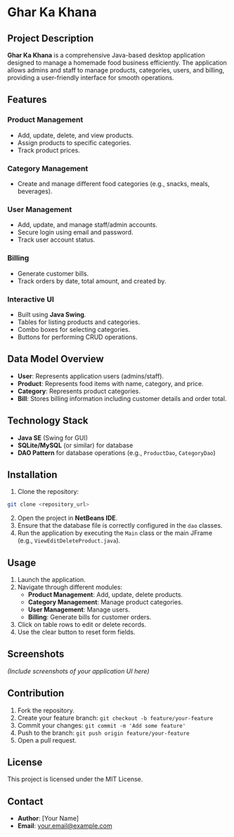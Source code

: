 # Ghar Ka Khana

## Project Description
**Ghar Ka Khana** is a comprehensive Java-based desktop application designed to manage a homemade food business efficiently. The application allows admins and staff to manage products, categories, users, and billing, providing a user-friendly interface for smooth operations.

## Features

### Product Management
- Add, update, delete, and view products.
- Assign products to specific categories.
- Track product prices.

### Category Management
- Create and manage different food categories (e.g., snacks, meals, beverages).

### User Management
- Add, update, and manage staff/admin accounts.
- Secure login using email and password.
- Track user account status.

### Billing
- Generate customer bills.
- Track orders by date, total amount, and created by.

### Interactive UI
- Built using **Java Swing**.
- Tables for listing products and categories.
- Combo boxes for selecting categories.
- Buttons for performing CRUD operations.

## Data Model Overview
- **User**: Represents application users (admins/staff).
- **Product**: Represents food items with name, category, and price.
- **Category**: Represents product categories.
- **Bill**: Stores billing information including customer details and order total.

## Technology Stack
- **Java SE** (Swing for GUI)
- **SQLite/MySQL** (or similar) for database
- **DAO Pattern** for database operations (e.g., `ProductDao`, `CategoryDao`)

## Installation
1. Clone the repository:
```bash
git clone <repository_url>
```
2. Open the project in **NetBeans IDE**.
3. Ensure that the database file is correctly configured in the `dao` classes.
4. Run the application by executing the `Main` class or the main JFrame (e.g., `ViewEditDeleteProduct.java`).

## Usage
1. Launch the application.
2. Navigate through different modules:
   - **Product Management**: Add, update, delete products.
   - **Category Management**: Manage product categories.
   - **User Management**: Manage users.
   - **Billing**: Generate bills for customer orders.
3. Click on table rows to edit or delete records.
4. Use the clear button to reset form fields.

## Screenshots
*(Include screenshots of your application UI here)*

## Contribution
1. Fork the repository.
2. Create your feature branch: `git checkout -b feature/your-feature`
3. Commit your changes: `git commit -m 'Add some feature'`
4. Push to the branch: `git push origin feature/your-feature`
5. Open a pull request.

## License
This project is licensed under the MIT License.

## Contact
- **Author**: [Your Name]
- **Email**: your.email@example.com

